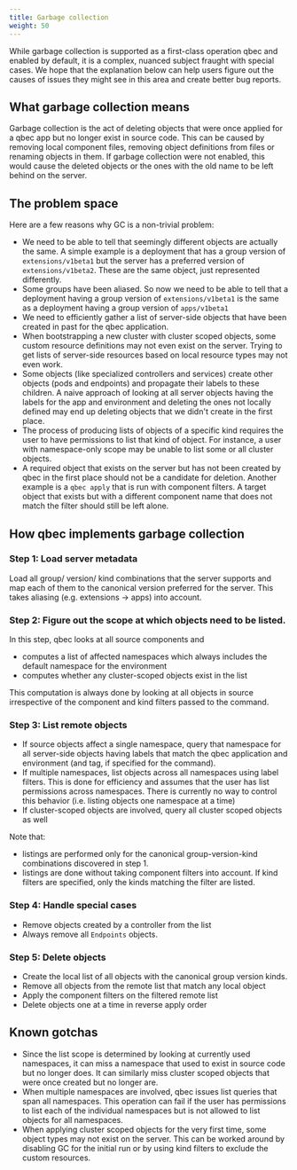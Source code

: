 ```yaml
---
title: Garbage collection
weight: 50
---
```


While garbage collection is supported as a first-class operation qbec and enabled by default, it is a
complex, nuanced subject fraught with special cases. We hope that the explanation below can help users 
figure out the causes of issues they might see in this area and create better bug reports.

## What garbage collection means

Garbage collection is the act of deleting objects that were once applied for a qbec app but no longer
exist in source code. This can be caused by removing local component files, removing object definitions
from files or renaming objects in them.
If garbage collection were not enabled, this would cause the deleted objects or the ones with the
old name to be left behind on the server. 

## The problem space

Here are a few reasons why GC is a non-trivial problem:

* We need to be able to tell that seemingly different objects are actually the same. A simple example is
  a deployment that has a group version of `extensions/v1beta1` but the server has a preferred version
  of `extensions/v1beta2`. These are the same object, just represented differently.
* Some groups have been aliased. So now we need to be able to tell that a deployment having a 
  group version of `extensions/v1beta1` is the same as a deployment having a group version of `apps/v1beta1`
* We need to efficiently gather a list of server-side objects that have been created in past for the qbec
  application.
* When bootstrapping a new cluster with cluster scoped objects, some custom resource definitions may not
  even exist on the server. Trying to get lists of server-side resources based on local resource types
  may not even work.
* Some objects (like specialized controllers and services) create other objects (pods and endpoints) and 
  propagate their labels to these children. A naive approach of looking at all server objects having the
  labels for the app and environment and deleting the ones not locally defined may end up 
  deleting objects that we didn't create in the first place.
* The process of producing lists of objects of a specific kind requires the user to have permissions to 
  list that kind of object. For instance, a user with namespace-only scope may be unable to list some
  or all cluster objects.
* A required object that exists on the server but has not been created by qbec in the first place
  should not be a candidate for deletion. Another example is a `qbec apply` that is run with component
  filters. A target object that exists but with a different component name that does not match the filter
  should still be left alone.

## How qbec implements garbage collection

### Step 1: Load server metadata

Load all group/ version/ kind combinations that the server supports and map each of them to the
canonical version preferred for the server. This takes aliasing (e.g. extensions -> apps) into account.

### Step 2: Figure out the scope at which objects need to be listed.

In this step, qbec looks at all source components and

  * computes a list of affected namespaces which always includes the default namespace for the environment
  * computes whether any cluster-scoped objects exist in the list
 
This computation is always done by looking at all objects in source irrespective of the component and
kind filters passed to the command.

### Step 3: List remote objects
  * If source objects affect a single namespace, query that namespace for all server-side objects having
    labels that match the qbec application and environment (and tag, if specified for the command).
  * If multiple namespaces, list objects across all namespaces using label filters. This is done for
    efficiency and assumes that the user has list permissions across namespaces. There is currently
    no way to control this behavior (i.e. listing objects one namespace at a time)
  * If cluster-scoped objects are involved, query all cluster scoped objects as well
 
Note that:

  * listings are performed only for the canonical group-version-kind combinations discovered in step 1.
  * listings are done without taking component filters into account. If kind filters are specified,
     only the kinds matching the filter are listed.

### Step 4: Handle special cases

* Remove objects created by a controller from the list
* Always remove all `Endpoints` objects.  

### Step 5: Delete objects

* Create the local list of all objects with the canonical group version kinds.
* Remove all objects from the remote list that match any local object
* Apply the component filters on the filtered remote list
* Delete objects one at a time in reverse apply order

## Known gotchas

* Since the list scope is determined by looking at currently used namespaces, it can miss a namespace
  that used to exist in source code but no longer does. It can similarly miss cluster scoped objects
  that were once created but no longer are.
* When multiple namespaces are involved, qbec issues list queries that span all namespaces. This 
  operation can fail if the user has permissions to list each of the individual namespaces but is 
  not allowed to list objects for all namespaces.
* When applying cluster scoped objects for the very first time, some object types may not exist on the server.
  This can be worked around by disabling GC for the initial run or by using kind filters to exclude
  the custom resources.
